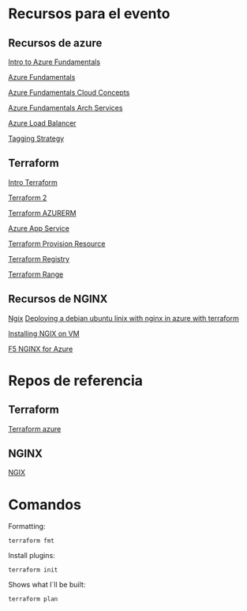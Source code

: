 
# Recursos para el evento

## Recursos de azure
[Intro to Azure Fundamentals](https://docs.microsoft.com/es-es/learn/modules/intro-to-azure-fundamentals/)

[Azure Fundamentals](https://azure.microsoft.com/es-es/get-started/#_explore-azure)

[Azure Fundamentals Cloud Concepts](https://docs.microsoft.com/es-es/learn/paths/microsoft-azure-fundamentals-describe-cloud-concepts/)

[Azure Fundamentals Arch Services](https://docs.microsoft.com/es-es/learn/paths/azure-fundamentals-describe-azure-architecture-services/)

[Azure Load Balancer](https://youtu.be/SpSJZmaGvFk)

[Tagging Strategy](https://learn.microsoft.com/en-us/azure/cloud-adoption-framework/ready/azure-best-practices/resource-tagging)


## Terraform
[Intro Terraform](https://learn.hashicorp.com/collections/terraform/azure-get-started  )

[Terraform 2](https://docs.microsoft.com/en-us/azure/developer/terraform/overview)

[Terraform AZURERM](https://registry.terraform.io/providers/hashicorp/azurerm/latest/docs)

[Azure App Service](https://docs.microsoft.com/en-us/azure/app-service/overview)

[Terraform Provision Resource](https://docs.microsoft.com/en-us/azure/app-service/provision-resource-terraform)

[Terraform Registry](https://registry.terraform.io/providers/hashicorp/random/latest/docs/resources/id)

[Terraform Range](https://www.terraform.io/language/functions/range)

## Recursos de NGINX
[Ngix](https://docs.nginx.com/nginx-for-azure/quickstart/overview/)
[Deploying a debian ubuntu linix with nginx in azure with terraform](https://gmusumeci.medium.com/how-to-deploy-a-debian-or-ubuntu-linux-vm-with-nginx-in-azure-using-terraform-92f412c23db5)

[Installing NGIX on VM](https://www.youtube.com/watch?v=_iJPyR_rcq0)

[F5 NGINX for Azure](https://www.youtube.com/watch?v=SXeZNquYEd4)



# Repos de referencia

##  Terraform
[Terraform azure](https://github.com/cloudxeus/terraform-azure)
##  NGINX
[NGIX](https://github.com/guillermo-musumeci/terraform-azure-vm-nginx-debian)




# Comandos

Formatting:

```
terraform fmt
```
Install plugins:

```
terraform init
```
Shows what I´ll be built:

```
terraform plan
```






